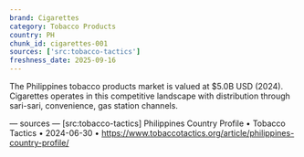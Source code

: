 ```yaml
---
brand: Cigarettes
category: Tobacco Products
country: PH
chunk_id: cigarettes-001
sources: ['src:tobacco-tactics']
freshness_date: 2025-09-16
---
```


The Philippines tobacco products market is valued at $5.0B USD (2024). Cigarettes operates in this competitive landscape with distribution through sari-sari, convenience, gas station channels.

— sources —
[src:tobacco-tactics] Philippines Country Profile • Tobacco Tactics • 2024-06-30 • https://www.tobaccotactics.org/article/philippines-country-profile/
